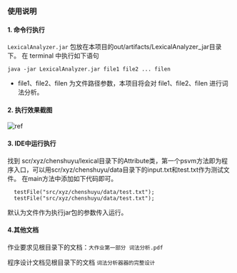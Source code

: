 ### 使用说明

#### 1. 命令行执行
`LexicalAnalyzer.jar` 包放在本项目的out/artifacts/LexicalAnalyzer_jar目录下。
在 terminal 中执行如下语句
```shell
java -jar LexicalAnalyzer.jar file1 file2 ... filen
```
- file1、file2、filen 为文件路径参数，本项目将会对 file1、file2、filen 进行词法分析。

#### 2. 执行效果截图
![ref]("scr/xyz/chenshuyu/data/make.jpg)

#### 3. IDE中运行执行
找到 scr/xyz/chenshuyu/lexical目录下的Attribute类，第一个psvm方法即为程序入口，可以用scr/xyz/chenshuyu/data目录下的input.txt和test.txt作为测试文件。
在main方法中添加如下代码即可。
```shell
  testFile("src/xyz/chenshuyu/data/test.txt");
  testFile("src/xyz/chenshuyu/data/test.txt");
```
默认为文件作为执行jar包的参数传入运行。

#### 4.其他文档 
作业要求见根目录下的文档：`大作业第一部分 词法分析.pdf`

程序设计文档见根目录下的文档 `词法分析器器的完整设计`
